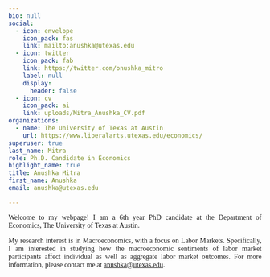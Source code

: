 ```yaml
---
bio: null
social:
  - icon: envelope
    icon_pack: fas
    link: mailto:anushka@utexas.edu
  - icon: twitter
    icon_pack: fab
    link: https://twitter.com/onushka_mitro
    label: null
    display:
      header: false
  - icon: cv
    icon_pack: ai
    link: uploads/Mitra_Anushka_CV.pdf
organizations:
  - name: The University of Texas at Austin
    url: https://www.liberalarts.utexas.edu/economics/
superuser: true
last_name: Mitra
role: Ph.D. Candidate in Economics
highlight_name: true
title: Anushka Mitra
first_name: Anushka
email: anushka@utexas.edu

---
```


<p style="font-family:Cormorant Garamond;text-align: justify;">Welcome to my webpage! I am a 6th year PhD candidate at the Department of Economics, The University of Texas at Austin.</p>

<p style="font-family:Cormorant Garamond;text-align: justify;">My research interest is in Macroeconomics, with a focus on Labor Markets. Specifically, I am interested in studying how the macroeconomic sentiments of labor market participants affect individual as well as aggregate labor market outcomes. For more information, please contact me at <a href="anushka@utexas.edu">anushka@utexas.edu</a>.</p>



  

  




